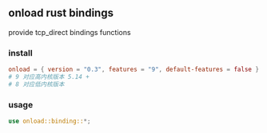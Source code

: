 ## onload rust bindings

provide tcp_direct bindings functions

### install

```toml
onload = { version = "0.3", features = "9", default-features = false }
# 9 对应高内核版本 5.14 +
# 8 对应低内核版本
```

### usage

```rust 
use onload::binding::*;
```